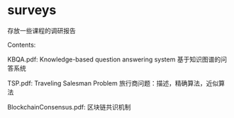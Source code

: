 # surveys

存放一些课程的调研报告

Contents:

KBQA.pdf: Knowledge-based question answering system 基于知识图谱的问答系统

TSP.pdf: Traveling Salesman Problem 旅行商问题：描述，精确算法，近似算法

BlockchainConsensus.pdf: 区块链共识机制
